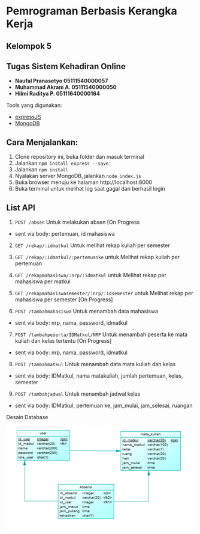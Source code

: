 # Pemrograman Berbasis Kerangka Kerja
## Kelompok 5
## Tugas Sistem Kehadiran Online
   
   - **Naufal Pranasetyo   05111540000057**
   - **Muhammad Akram A.   05111540000050**
   - **Hilmi Raditya P.    05111640000164**

Tools yang digunakan: 
- [expressJS](https://expressjs.com/)
- [MongoDB](https://www.mongodb.com/) 
   
## Cara Menjalankan:
1. Clone repository ini, buka folder dan masuk terminal
2. Jalankan `npm install express --save`
3. Jalankan `npm install`
4. Nyalakan server MongoDB, jalankan `node index.js`
5. Buka browser menuju ke halaman http://localhost:8000
6. Buka terminal untuk melihat log saat gagal dan berhasil login


## List API
1. `POST /absen` Untuk melakukan absen [On Progress
- sent via body: pertemuan, id mahasiswa


2. `GET /rekap/:idmatkul` Untuk melihat rekap kuliah per semester

3. `GET /rekap/:idmatkul/:pertemuanke` untuk Melihat rekap kuliah per pertemuan

4. `GET /rekapmahasiswa/:nrp/:idmatkul` untuk Melihat rekap per mahasiswa per matkul

5. `GET /rekapmahasiswasemester/:nrp/:idsemester` untuk Melihat rekap per mahasiswa per semester [On Progress]

6. `POST /tambahmahasiswa` Untuk menambah data mahasiswa
- sent via body: nrp, nama, password, idmatkul

7. `POST /tambahpeserta/IDMatkul/NRP` Untuk menambah peserta ke mata kuliah dan kelas tertentu [On Progress]
- sent via body: nrp, nama, password, idmatkul

8. `POST /tambahmatkul` Untuk menambah data mata kuliah dan kelas
- sent via body: IDMatkul, nama matakuliah, jumlah pertemuan, kelas, semester

9. `POST /tambahjadwal` Untuk menambah jadwal kelas
- sent via body: IDMatkul, pertemuan ke, jam_mulai, jam_selesai, ruangan


Desain Database

![db](Database.png)


